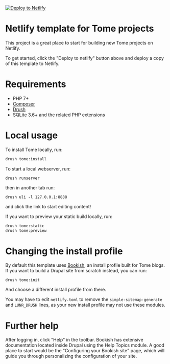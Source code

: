 [![Deploy to Netlify](https://www.netlify.com/img/deploy/button.svg)](https://app.netlify.com/start/deploy?repository=https://github.com/drupal-tome/netlify-template)

# Netlify template for Tome projects

This project is a great place to start for building new Tome projects on Netlify.

To get started, click the "Deploy to netlify" button above and deploy a copy of
this template to Netlify.

# Requirements

- PHP 7+
- [Composer](https://getcomposer.org/)
- [Drush](https://github.com/drush-ops/drush-launcher#installation---phar)
- SQLite 3.6+ and the related PHP extensions

# Local usage

To install Tome locally, run:

```bash
drush tome:install
```

To start a local webserver, run:

```
drush runserver
```

then in another tab run:

```
drush uli -l 127.0.0.1:8888
```

and click the link to start editing content!

If you want to preview your static build locally, run:

```bash
drush tome:static
drush tome:preview
```

# Changing the install profile

By default this template uses [Bookish](https://github.com/drupal-tome/bookish),
an install profile built for Tome blogs. If you want to build a Drupal site from
scratch instead, you can run:

```
drush tome:init
```

And choose a different install profile from there.

You may have to edit `netlify.toml` to remove the `simple-sitemap-generate` and
`LUNR_DRUSH` lines, as your new install profile may not use these modules.

# Further help

After logging in, click "Help" in the toolbar. Bookish has extensive
documentation located inside Drupal using the Help Topics module. A good place
to start would be the "Configuring your Bookish site" page, which will guide
you through personalizing the configuration of your site.
